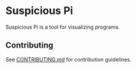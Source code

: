 # Suspicious Pi

Suspicious Pi is a tool for visualizing programs.

## Contributing

See [CONTRIBUTING.md](docs/CONTRIBUTING.md) for contribution guidelines.


